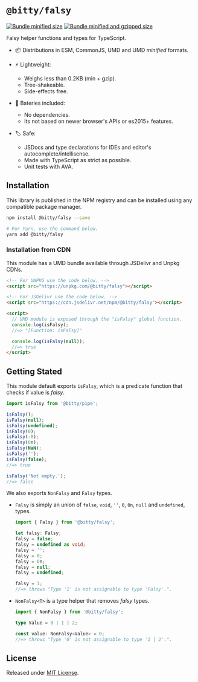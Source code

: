 # `@bitty/falsy`

[![Bundle minified size](https://badgen.net/bundlephobia/min/@bitty/falsy)](https://bundlephobia.com/result?p=@bitty/falsy)
[![Bundle minified and gzipped size](https://badgen.net/bundlephobia/minzip/@bitty/falsy)](https://bundlephobia.com/result?p=@bitty/falsy)

Falsy helper functions and types for TypeScript.

- 📦 Distributions in ESM, CommonJS, UMD and UMD _minified_ formats.

- ⚡ Lightweight:
  - Weighs less than 0.2KB (min + gzip).
  - Tree-shakeable.
  - Side-effects free.

- 🔋 Bateries included:
  - No dependencies.
  - Its not based on newer browser's APIs or es2015+ features.

- 🏷 Safe:
  - JSDocs and type declarations for IDEs and editor's autocomplete/intellisense.
  - Made with TypeScript as strict as possible.
  - Unit tests with AVA.

## Installation

This library is published in the NPM registry and can be installed using any compatible package manager.

```sh
npm install @bitty/falsy --save

# For Yarn, use the command below.
yarn add @bitty/falsy
```

### Installation from CDN

This module has a UMD bundle available through JSDelivr and Unpkg CDNs.

```html
<!-- For UNPKG use the code below. -->
<script src="https://unpkg.com/@bitty/falsy"></script>

<!-- For JSDelivr use the code below. -->
<script src="https://cdn.jsdelivr.net/npm/@bitty/falsy"></script>

<script>
  // UMD module is exposed through the "isFalsy" global function.
  console.log(isFalsy);
  //=> "[Function: isFalsy]"

  console.log(isFalsy(null));
  //=> true
</script>
```

## Getting Stated

This module default exports `isFalsy`, which is a predicate function that checks if value is _falsy_.

```ts
import isFalsy from '@bitty/pipe';

isFalsy();
isFalsy(null);
isFalsy(undefined);
isFalsy(0);
isFalsy(-0);
isFalsy(0n);
isFalsy(NaN);
isFalsy('');
isFalsy(false);
//=> true

isFalsy('Not empty.');
//=> false
```

We also exports `NonFalsy` and `Falsy` types.

- `Falsy` is simply an union of `false`, `void`, `''`, `0`, `0n`, `null` and `undefined`, types.

  ```ts
  import { Falsy } from '@bitty/falsy';

  let falsy: Falsy;
  falsy = false;
  falsy = undefined as void;
  falsy = '';
  falsy = 0;
  falsy = 0n;
  falsy = null;
  falsy = undefined;

  falsy = 1;
  //=> throws "Type '1' is not assignable to type 'Falsy'.".
  ```

- `NonFalsy<T>` is a type helper that removes _falsy_ types.

  ```ts
  import { NonFalsy } from '@bitty/falsy';

  type Value = 0 | 1 | 2;

  const value: NonFalsy<Value> = 0;
  //=> throws "Type '0' is not assignable to type '1 | 2'.".
  ```

## License

Released under [MIT License](./LICENSE).
